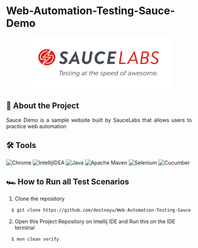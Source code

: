 # Web-Automation-Testing-Sauce-Demo
<div align="center">
  <a href="https://www.saucedemo.com/">
    <img src="https://github.com/destnayu/test/blob/master/Sauce-Labs.png" width="400" height="144">
  </a>
</div>

## 📑 About the Project

<p align="justify">Sauce Demo is a sample website built by SauceLabs that allows users to practice web automation</p>

## 🛠 Tools

![Chrome](https://img.shields.io/badge/-Google%20Chrome-16a67a?style=for-the-badge&logo=googlechrome&logoColor=white)
![IntellijIDEA](https://img.shields.io/badge/IntelliJIDEA-000000.svg?style=for-the-badge&logo=intellij-idea&logoColor=white)
![Java](https://img.shields.io/badge/java-%23ED8B00.svg?style=for-the-badge&logo=java&logoColor=white)
![Apache Maven](https://img.shields.io/badge/Apache%20Maven-C71A36?style=for-the-badge&logo=Apache%20Maven&logoColor=white)
![Selenium](https://img.shields.io/badge/-SELENIUM-16a67a?style=for-the-badge&logo=selenium&logoColor=white)
![Cucumber](https://img.shields.io/badge/-cucumber-4bc47b?style=for-the-badge&logo=cucumber&logoColor=black)


## 🏎️ How to Run all Test Scenarios

1. Clone the repository
```bash
  $ git clone https://github.com/destnayu/Web-Automation-Testing-Sauce-Demo
```
2. Open  this Project Repository on Intellij IDE and Run this on the IDE terminal

```bash
  $ mvn clean verify
```
